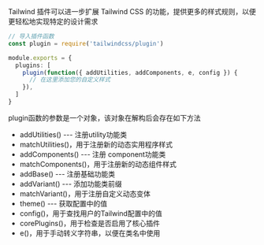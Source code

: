 Tailwind 插件可以进一步扩展 Tailwind CSS 的功能，提供更多的样式规则，以便更轻松地实现特定的设计需求

```ts
// 导入插件函数
const plugin = require('tailwindcss/plugin')

module.exports = {
  plugins: [
    plugin(function({ addUtilities, addComponents, e, config }) {
      // 在这里添加您的自定义样式
    }),
  ]
}
```

plugin函数的参数是一个对象，该对象在解构后会存在如下方法

- addUtilities() --- 注册utility功能类
- matchUtilities()，用于注册新的动态实用程序样式
- addComponents() --- 注册 component功能类
- matchComponents()，用于注册新的动态组件样式
- addBase() --- 注册基础功能类
- addVariant() --- 添加功能类前缀
- matchVariant()，用于注册自定义动态变体
- theme() --- 获取配置中的值
- config()，用于查找用户的Tailwind配置中的值
- corePlugins()，用于检查是否启用了核心插件
- e()，用于手动转义字符串，以便在类名中使用